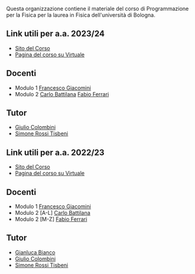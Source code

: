 Questa organizzazione contiene il materiale del corso di Programmazione per la Fisica per la laurea in Fisica dell'università di Bologna.

## Link utili per a.a. 2023/24

- [Sito del Corso](https://www.unibo.it/it/didattica/insegnamenti/insegnamento/2023/485311)
- [Pagina del corso su Virtuale](https://virtuale.unibo.it/course/view.php?id=51563)

## Docenti
- Modulo 1
  [Francesco Giacomini](https://www.unibo.it/sitoweb/francesco.giacomini3)
- Modulo 2
  [Carlo Battilana](https://www.unibo.it/sitoweb/carlo.battilana2)
  [Fabio Ferrari](https://www.unibo.it/sitoweb/fabio.ferrari17)

## Tutor
- [Giulio Colombini](https://www.unibo.it/sitoweb/giulio.colombini2)
- [Simone Rossi Tisbeni](https://www.unibo.it/sitoweb/simone.rossitisbeni)

## Link utili per a.a. 2022/23

- [Sito del Corso](https://www.unibo.it/it/didattica/insegnamenti/insegnamento/2022/485311)
- [Pagina del corso su Virtuale](https://virtuale.unibo.it/course/view.php?id=42775)

## Docenti
- Modulo 1
  [Francesco Giacomini](https://www.unibo.it/sitoweb/francesco.giacomini3)
- Modulo 2 [A-L]
  [Carlo Battilana](https://www.unibo.it/sitoweb/carlo.battilana2)
- Modulo 2 [M-Z]
  [Fabio Ferrari](https://www.unibo.it/sitoweb/fabio.ferrari17)

## Tutor
- [Gianluca Bianco](https://www.unibo.it/sitoweb/gianluca.bianco4)
- [Giulio Colombini](https://www.unibo.it/sitoweb/giulio.colombini2)
- [Simone Rossi Tisbeni](https://www.unibo.it/sitoweb/simone.rossitisbeni)
